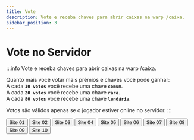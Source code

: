 ```yaml
---
title: Vote
description: Vote e receba chaves para abrir caixas na warp /caixa.
sidebar_position: 3
---
```


# Vote no Servidor

:::info Vote e receba chaves para abrir caixas na warp /caixa.

Quanto mais você votar mais prêmios e chaves você pode ganhar:  
A cada **`10 votos`** você recebe uma chave **`comum`**.  
A cada **`20 votos`** você recebe uma chave **`rara`**.  
A cada **`80 votos`** você recebe uma chave **`lendária`**.

Votos são válidos apenas se o jogador estiver online no servidor.
:::

<div>
  <a href="https://minecraft-mp.com/server/225174/vote">
  <button class="button button--lg button--primary" style={{{marginRight: "5", marginHeight:"10"}}>Site 01</button></a>
  
  <a href="https://www.planetminecraft.com/server/armageddon-server/vote">
  <button class="button button--lg button--primary" style={{marginRight: "5", marginHeight:"10"}}>Site 02</button></a>
  
  <a href="https://minecraft-server-list.com/server/441552/vote">
  <button class="button button--lg button--primary" style={{marginRight: "5", marginHeight:"10"}}>Site 03</button></a>
  
  <a href="https://topg.org/Minecraft/in-515193">
  <button class="button button--lg button--primary" style={{marginRight: "5", marginHeight:"10"}}>Site 04</button></a>
  
  <a href="https://minecraftservers.org/vote/554608">
  <button class="button button--lg button--primary" style={{marginRight: "5", marginHeight:"10"}}>Site 05</button></a>

  <a href="https://topminecraftservers.org/vote/6030">
  <button class="button button--lg button--primary" style={{marginRight: "5", marginHeight:"10"}}>Site 06</button></a>

  <a href="https://mccommunity.net/server/127-Armageddon+Server/vote">
  <button class="button button--lg button--primary" style={{marginRight: "5", marginHeight:"10"}}>Site 07</button></a>

  <a href="https://minecraft-server.net/vote/ArmaMC">
  <button class="button button--lg button--primary" style={{marginRight: "5", marginHeight:"10"}} >Site 08</button></a>

  <a href="https://best-minecraft-servers.co/server-armageddon-server.4190/vote">
  <button class="button button--lg button--primary" style={{marginRight: "5", marginHeight:"10"}} >Site 09</button></a>

  <a href="https://servers-minecraft.net/server-armageddon-server.1115/">
  <button class="button button--lg button--primary" style={{marginRight: "5", marginHeight:"10"}}>Site 10</button></a>
</div>